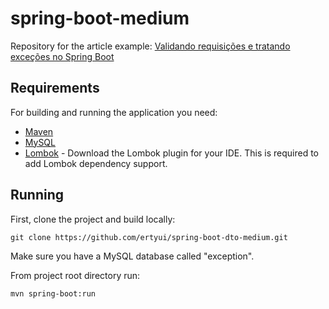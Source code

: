 # spring-boot-medium

Repository for the article example: [Validando requisições e tratando exceções no Spring Boot](https://medium.com/p/1750ddb1e1cc/)

## Requirements

For building and running the application you need:

- [Maven](http://maven.apache.org/download.cgi)
- [MySQL](http://maven.apache.org/download.cgi)
- [Lombok](https://projectlombok.org/) - Download the Lombok plugin for your IDE. This is required to add Lombok dependency support.

## Running

First, clone the project and build locally:

```shell
git clone https://github.com/ertyui/spring-boot-dto-medium.git
```

Make sure you have a MySQL database called "exception".

From project root directory run:

```shell
mvn spring-boot:run
```